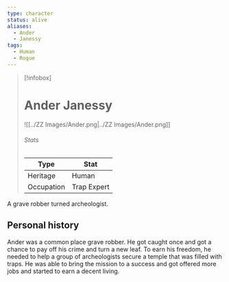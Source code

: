 ```yaml
---
type: character
status: alive
aliases:
  - Ander
  - Janessy
tags:
  - Human
  - Rogue
---
```

> [!infobox]
> # Ander Janessy
> ![[../ZZ Images/Ander.png|../ZZ Images/Ander.png]]
> ###### Stats
> | Type |  Stat |
> |---|---|
> | Heritage | Human |
> | Occupation | Trap Expert |

A grave robber turned archeologist.

## Personal history

Ander was a common place grave robber. He got caught once and got a chance to pay off his crime and turn a new leaf. To earn his freedom, he needed to help a group of archeologists secure a temple that was filled with traps. He was able to bring the mission to a success and got offered more jobs and started to earn a decent living.
